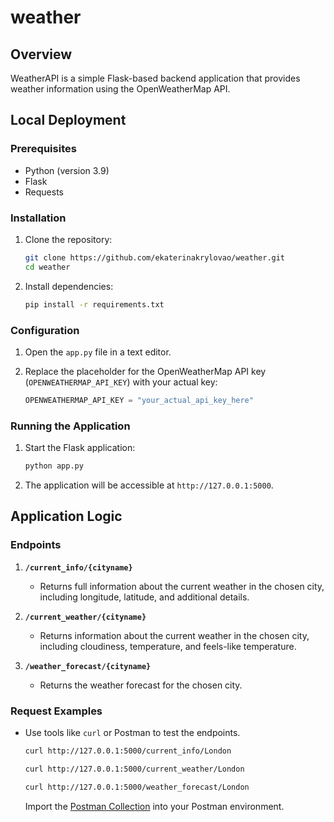 # weather

## Overview
WeatherAPI is a simple Flask-based backend application that provides weather information using the OpenWeatherMap API.

## Local Deployment

### Prerequisites
- Python (version 3.9)
- Flask
- Requests

### Installation
1. Clone the repository:

    ```bash
    git clone https://github.com/ekaterinakrylovao/weather.git
    cd weather
    ```

2. Install dependencies:

    ```bash
    pip install -r requirements.txt
    ```

### Configuration
1. Open the `app.py` file in a text editor.

2. Replace the placeholder for the OpenWeatherMap API key (`OPENWEATHERMAP_API_KEY`) with your actual key:

    ```python
    OPENWEATHERMAP_API_KEY = "your_actual_api_key_here"
    ```

### Running the Application
1. Start the Flask application:

    ```bash
    python app.py
    ```

2. The application will be accessible at `http://127.0.0.1:5000`.

## Application Logic

### Endpoints

1. **`/current_info/{cityname}`**
   - Returns full information about the current weather in the chosen city, including longitude, latitude, and additional details.

2. **`/current_weather/{cityname}`**
   - Returns information about the current weather in the chosen city, including cloudiness, temperature, and feels-like temperature.

3. **`/weather_forecast/{cityname}`**
   - Returns the weather forecast for the chosen city.

### Request Examples

- Use tools like `curl` or Postman to test the endpoints.
  ```bash
  curl http://127.0.0.1:5000/current_info/London
  ```
  ```bash
  curl http://127.0.0.1:5000/current_weather/London
  ```
  ```bash
  curl http://127.0.0.1:5000/weather_forecast/London
  ```
  
  Import the [Postman Collection](https://api.postman.com/collections/31407178-5986d90c-64fd-4896-9684-30f6fd4400a1?access_key=PMAT-01HG5X3AF2PVW5JMA7VH28VGW2) into your Postman environment.
